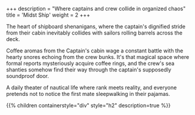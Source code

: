 +++
description = "Where captains and crew collide in organized chaos"
title = 'Midst Ship'
weight = 2
+++

The heart of shipboard shenanigans, where the captain's dignified stride from their cabin inevitably collides with sailors rolling barrels across the deck.

Coffee aromas from the Captain's cabin wage a constant battle with the hearty snores echoing from the crew bunks. It's that magical space where formal reports mysteriously acquire coffee rings, and the crew's sea shanties somehow find their way through the captain's supposedly soundproof door.

A daily theater of nautical life where rank meets reality, and everyone pretends not to notice the first mate sleepwalking in their pajamas.

{{% children containerstyle="div" style="h2" description=true %}}
